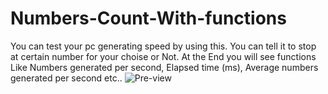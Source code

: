 # Numbers-Count-With-functions
You can test your pc generating speed by using this. You can tell it to stop at certain number for your choise or Not. At the End you will see functions Like Numbers generated per second, Elapsed time (ms), Average numbers generated per second etc..
![Pre-view](https://github.com/tropicalteal/Numbers-Count-With-functions/assets/94796715/e1dec1ce-c840-4e55-995c-d5096ad85616)
